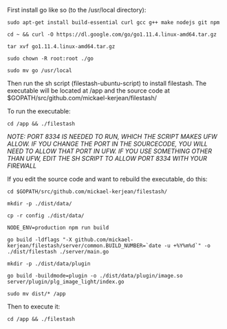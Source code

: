 
First install go like so (to the /usr/local directory):

    sudo apt-get install build-essential curl gcc g++ make nodejs git npm

    cd ~ && curl -O https://dl.google.com/go/go1.11.4.linux-amd64.tar.gz

    tar xvf go1.11.4.linux-amd64.tar.gz

    sudo chown -R root:root ./go

    sudo mv go /usr/local

Then run the sh script (filestash-ubuntu-script) to install filestash. The executable will be located at /app and the source code at $GOPATH/src/github.com/mickael-kerjean/filestash/

To run the executable:

    cd /app && ./filestash

*NOTE: PORT 8334 IS NEEDED TO RUN, WHICH THE SCRIPT MAKES UFW ALLOW. IF YOU CHANGE THE PORT IN THE SOURCECODE, YOU WILL NEED TO ALLOW THAT PORT IN UFW. IF YOU USE SOMETHING OTHER THAN UFW, EDIT THE SH SCRIPT TO ALLOW PORT 8334 WITH YOUR FIREWALL*

If you edit the source code and want to rebuild the executable, do this:

    cd $GOPATH/src/github.com/mickael-kerjean/filestash/

    mkdir -p ./dist/data/

    cp -r config ./dist/data/

    NODE_ENV=production npm run build

    go build -ldflags "-X github.com/mickael-kerjean/filestash/server/common.BUILD_NUMBER=`date -u +%Y%m%d`" -o ./dist/filestash ./server/main.go

    mkdir -p ./dist/data/plugin

    go build -buildmode=plugin -o ./dist/data/plugin/image.so server/plugin/plg_image_light/index.go

    sudo mv dist/* /app

Then to execute it:

    cd /app && ./filestash